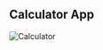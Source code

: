 ## Calculator App
![Calculator](https://user-images.githubusercontent.com/58195838/162753044-373a123b-3e26-4de3-abb8-6d8484678372.PNG)

